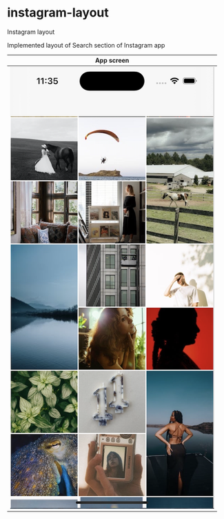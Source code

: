 # instagram-layout
Instagram layout 

Implemented layout of Search section of Instagram app

| App screen            |
|-----------------------|
| ![](layout.png)       |
